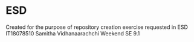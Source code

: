 # ESD
Created for the purpose of repository creation exercise requested in ESD
IT18078510
Samitha Vidhanaarachchi
Weekend SE 9.1
